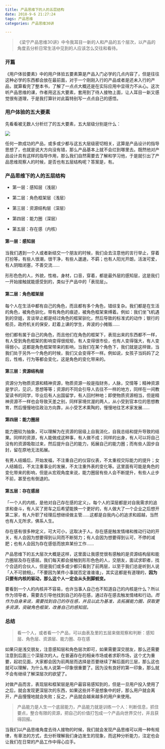 ```yaml
---
title: 产品思维下的人的五层结构
date: 2018-9-6 21:27:24
tags: 产品思维
categories: 产品思维30讲

---
```


> 《梁宁产品思维30讲》中令我耳目一新的人和产品的五个层次，以产品的角度去分析日常生活中见到的人应该怎么交往和看待。

<!--more-->

### 开篇

《用户体验要素》中的用户体验五要素算是产品入门必学的几点内容了，但是往往这种必学的东西都会放在最前面，对于一个刚刚入行的产品或者是还未入行的产品，就算看完了整本书，了解了一点点大概还是在实际应用中显得力不从心。这次听产品思维的课，作者用这五大要素，套用到了待人接物上面，让人耳目一新又感觉很有道理，于是我打算针对此篇特别写一点点自己的感悟。

### 用户体验的五大要素

先看看被无数人分析烂了的五大要素，五大层级分别是什么：

  ![](http://static.zybuluo.com/vitamin1927/ne36p87su8h3vownw2e35ksa/234234.png)

任何一款成功的产品，或多或少都与这五大层级密切相关，这算是产品设计的指导思想了，也就是说大方向没有错，那么产品基本上就不会烂到哪里去。既然他对产品设计具有这样的指导作用，那么我们自然需要去了解和学习他，于是就引出了产品思维观察人的时候，是否也有五层结构呢？答案是，有。

### 产品思维下的人的五层结构

- 第一层：感知层（浅层）

- 第二层：角色框架层（浅层）

- 第三层：资源结构层（深层）

- 第四层：能力圈（深层）

- 第五层：存在感（内核）

#### 第一层：感知层

当我们遇到一个人或者新结交一个朋友的时候，我们会去注意他的言行举止，穿着打扮等，有些人很潮，很干净，有些人邋遢，不羁；也有人阳光开朗，活泼可爱，有人阴暗闭塞，不善交流……

形形色色的人，外貌，性格，身材，口音，穿着，都是最外层的感知层，这是我们一开始接触就能感受到的，类似于产品中的「表现层」。

#### 第二层：角色框架层

每个人在生活中都有自己的角色，而且都有多个角色，错综复杂。我们都是在生活的角色，被角色驯化，带有角色的痕迹，被角色框架束缚着。例如：我们坐飞机遇到的空姐，言谈举止都是经过角色的框架驯化，然后导致的标准式的动作；银行的柜员，政府机关的保安，赶着上课的学生，奔波的小摊贩……

他们都有属于自己的角色，而且他们在角色的框架下，表现出来的东西都不一样，有人受到角色框架的影响变得很规矩，有人变得很市侩，也有人变得强大，有人变得弱小。这都是角色框架带来的影响，当我们在某个角色下，我们就是这样做，当我们处于另外一个角色的时候，我们又会变得不一样。例如说，女孩子当妈妈了之后，性格，行为等都会变化，这是角色的变化带来的。

#### 第三层：资源结构层

资源分为物质资源和精神资源，物质资源一般是指财务，人脉，交情等；精神资源是学识，见识，思想等等；资源的不同会引导人去往不一样的地方，同样在一间教室读书的同学，毕业后有人出国留学，有人回村种地；即使物质资源相当，但是精神资源不一样也会导致天差之别，同样家境优渥的两人，从小受到官本位的思想教育，然后慢慢地往政治方向靠，从小受艺术熏陶的，慢慢地往艺术家发展……

#### 第四层：能力圈层

能力圈较为抽象，可以理解为在资源的层级上自我消化，自我总结和提升导致的结果。同样的资源，有人能做成这种事，有人做不成；同样的出身，有人可以将自己没有的资源吸取过来，然后提升自己的能力，拓展自己的能力圈；而有些人固步自封，留在原地无法拓展。

有男人结婚后，开始发福，不注重自己的仪容仪表，不太重视交际能力的提升；女人结婚后，不太注重事业的发展，不太注重外表的变化等。这里面有可能是角色的变化带来的影响，但是从宏观角度来说，能力圈层有些人会不断提升，有些人止步不前，甚至也有倒退的。

#### 第五层：存在感层

「一个人的内核，是他对自己存在感的定义」，每个人的深层都是对自我需求的追求和奋斗，有人买了房车之后希望能换一个更好的，有人做大了一个企业之后想开第二家，有人升职了经理后想继续做主管……这都是自我内心的追求和超越，当然也有人无所求，佛系人生。

存在感有很多种定义，可大可小，这取决于人。存在感是触发情绪和推动行动的开关，有人会因为想要得到认同而不断努力；有人会因为想要得到认可，不停的减肥；也有人会因为存在感低而放弃某份工作……

产品思维下的五大层次大概是这样，这里面让我感觉很有感触的是资源结构层和能力圈层及存在感层。我们每天都会接触到形形色色的人，交朋友，面试求职者，找个合适的合伙人，但是我们或多或少都只看到了前两层，以至于我们总是听到人说「人不可貌相」，「不要因为某件小事就否定谁谁谁」，其实这都是有道理的，**因为只要有内核的驱动，那么这个人一定会从头到脚蜕变。**

要看到一个人的内核并不容易，也许当事人自己也不知道自己的内核是什么？所以作为领导者，需要去引导他找到自己的存在感，通过存在感去触发情绪和行动。*而作为自身来说，需要找到自己的存在感，并且以此为基准，去拓展能力圈，获取更多资源，突破角色框架，改善自己的感知层。*

### 总结

> 看一个人，或者看一个产品，可以由表及里的五层来做观察和判断：感知层、角色层、资源层、能力圈、存在感  

如果只是浅交朋友，注意感知层和角色层次即可，如果需要深交朋友，那么还需要注意到后面三个深层次的人。在普遍存在的相亲市场或者求职市场，这个尤为重要，起初见面，大家都会因为前两层而选择是否要继续了解后面的三层，那么这也就可以理解，为什么有人说第一印象很重要了。因为没有良好的第一印象，那么就不会有继续了解深层次的欲望了。

对做产品而言，表现层和框架层是用户最容易感知到的，但是一旦用户投入使用了之后，就会发现更深层次的东西，如果这些并不是想象中的好，那么用户就会离开，产品慢慢地就会失败；反之，产品就会越来越多的用户来使用。

> 产品能力是人生一个底层能力，产品能力就是训练一个人：判断信息，抓住要点，整合有限的资源，把自己的价值打包成一个产品向世界交付，并且获得回报。

当我们以产品思维角度去待人接物的时候，我们就会发现产品思维可以用一种有规律，有章法的方式，去分析理解我们身边发生的现象，而这种分析能力，注定也会让我们在日常的产品工作中得心应手。
